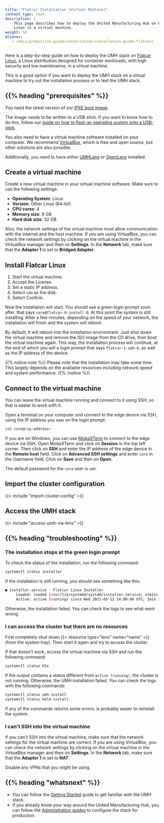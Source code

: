 ```yaml
---
title: "Flatcar Installation (Virtual Machine)"
content_type: task
description: |
    This page describes how to deploy the United Manufacturing Hub on Flatcar
    Linux in a virtual machine.
weight: 50
aliases:
   - /docs/production-guide/installation/installation-guide-flatcar/
---
```


<!-- overview -->

Here is a step-by-step guide on how to deploy the UMH stack on
[Flatcar Linux](https://www.flatcar.org/), a Linux distribution designed for
container workloads, with high security and low maintenance, in a virtual machine.

This is a good option if you want to deploy the UMH stack on a virtual machine
to try out the installation process or to test the UMH stack.

## {{% heading "prerequisites" %}}

You need the latest version of our
[iPXE boot image](https://github.com/united-manufacturing-hub/ipxe/releases/latest/download/ipxe-x86_64-bios.iso).

The image needs to be written to a USB stick. If you want to know how to do this,
follow our
[guide on how to flash an operating system onto a USB-stick](https://learn.umh.app/course/flashing-an-operating-system-onto-a-usb-stick/).

You also need to have a virtual machine software installed on your computer. We
recommend [VirtualBox](https://www.virtualbox.org/), which is free and open
source, but other solutions are also possible.

Additionally, you need to have either [UMHLens](https://github.com/united-manufacturing-hub/UMHLens)
or [OpenLens](https://github.com/MuhammedKalkan/OpenLens) installed.

<!-- steps -->

## Create a virtual machine

Create a new virtual machine in your virtual machine software. Make sure to
use the following settings:

- **Operating System**: Linux
- **Version**: Other Linux (64-bit)
- **CPU cores**: 4
- **Memory size**: 8 GB
- **Hard disk size**: 32 GB

Also, the network settings of the virtual machine must allow communication with
the internet and the host machine. If you are using VirtualBox, you can check
the network settings by clicking on the virtual machine in the VirtualBox
manager and then on **Settings**. In the **Network** tab, make sure that the
**Adapter 1** is set to **Bridged Adapter**.

## Install Flatcar Linux

1. Start the virtual machine.
2. Accept the License.
3. Set a static IP address.
4. Select `sda` as the disk.
5. Select Confirm.

Now the installation will start. You should see a green login prompt soon after,
that says `core@flatcar-0-install-0`. At this point the system is still
installing. After a few minutes, depending on the speed of your network, the
installation will finish and the system will reboot.

By default, it will reboot into the installation environment. Just shut down the
virtual machine and remove the ISO image from the CD drive, then boot the
virtual machine again. This way, the installation process will continue, at the
end of which you will a login prompt that says `flatcar-1-umh-0`, as well as
the IP address of the device.

{{% notice note %}}
Please note that the installation may take some time. This largely depends on the available resources
including network speed and system performance.
{{% /notice %}}

## Connect to the virtual machine

You can leave the virtual machine running and connect to it using SSH, so that
is easier to work with it.

Open a terminal on your computer and connect to the edge device via SSH, using
the IP address you saw on the login prompt:

```bash
ssh core@<ip-address>
```

If you are on Windows, you can use [MobaXTerm](https://mobaxterm.mobatek.net/)
to connect to the edge device via SSH. Open MobaXTerm and click on **Session**
in the top left corner. Then click on **SSH** and enter the IP address of the
edge device in the **Remote host** field. Click on **Advanced SSH settings** and
enter `core` in the Username field. Click on **Save** and then on **Open**.

The default password for the `core` user is `umh`.

## Import the cluster configuration

{{< include "import-cluster-config" >}}

## Access the UMH stack

{{< include "access-umh-via-lens" >}}

<!-- Optional section, but recommended; write the problem/question in H3 -->
## {{% heading "troubleshooting" %}}

### The installation stops at the green login prompt

To check the status of the installation, run the following command:

```bash
systemctl status installer
```

If the installation is still running, you should see something like this:

```bash
● installer.service - Flatcar Linux Installer
     Loaded: loaded (/usr/lib/systemd/system/installer.service; static; vendor preset: enabled)
     Active: active (running) since Wed 2021-05-12 14:00:00 UTC; 1min 30s ago
```

Otherwise, the installation failed. You can check the logs to see what went wrong.

### I can access the cluster but there are no resources

First completely shut down {{< resource type="lens" name="name" >}} (from the
system tray). Then start it again and try to access the cluster.

If that doesn't work, access the virtual machine via SSH and run the following
command:

```bash
systemctl status k3s
```

If the output contains a status different from `active (running)`, the cluster
is not running. Otherwise, the UMH installation failed. You can check the logs
with the following commands:

```bash
systemctl status umh-install
systemctl status helm-install
```

If any of the commands returns some errors, is probably easier to reinstall the
system.

### I can't SSH into the virtual machine

If you can't SSH into the virtual machine, make sure that the network settings
for the virtual machine are correct. If you are using VirtualBox, you can check
the network settings by clicking on the virtual machine in the VirtualBox
manager and then on **Settings**. In the **Network** tab, make sure that the
**Adapter 1** is set to **NAT**.

Disable any VPNs that you might be using.

<!-- Optional section; add links to information related to this topic. -->
## {{% heading "whatsnext" %}}

- You can follow the [Getting Started](https://learn.umh.app/getstarted) guide
  to get familiar with the UMH stack.
- If you already know your way around the United Manufacturing Hub, you can
  follow the [Administration guides](/docs/production-guide/administration/) to
  configure the stack for production.
